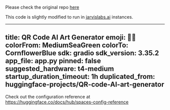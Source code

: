 Please check the original repo [here](huggingface-projects/QR-code-AI-art-generator)

This code is slightly modified to run in [jarvislabs.ai](https://jarvislabs.ai/) instances. 

---
title: QR Code AI Art Generator
emoji: 📱🔲
colorFrom: MediumSeaGreen
colorTo: CornflowerBlue
sdk: gradio
sdk_version: 3.35.2
app_file: app.py
pinned: false
suggested_hardware: t4-medium
startup_duration_timeout: 1h
duplicated_from: huggingface-projects/QR-code-AI-art-generator
---

Check out the configuration reference at https://huggingface.co/docs/hub/spaces-config-reference
